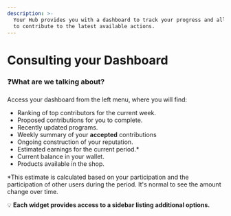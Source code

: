 ```yaml
---
description: >-
  Your Hub provides you with a dashboard to track your progress and allows you
  to contribute to the latest available actions.
---
```


# Consulting your Dashboard

### :question:What are we talking about?

Access your dashboard from the left menu, where you will find:

* Ranking of top contributors for the current week.
* Proposed contributions for you to complete.
* Recently updated programs.
* Weekly summary of your **accepted** contributions
* Ongoing construction of your reputation.
* Estimated earnings for the current period.\*
* Current balance in your wallet.
* Products available in the shop.

\*This estimate is calculated based on your participation and the participation of other users during the period. It's normal to see the amount change over time.

:bulb: **Each widget provides access to a sidebar listing additional options.**
